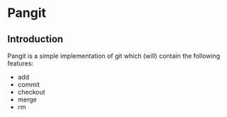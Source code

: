 # Pangit

## Introduction

Pangit is a simple implementation of git which (will) contain the following features:

-   add
-   commit
-   checkout
-   merge
-   rm
